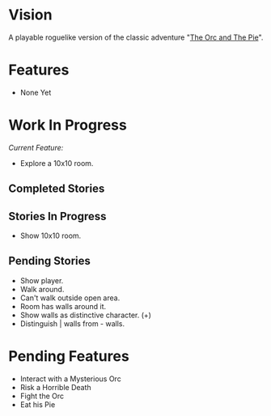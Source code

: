 Vision
======
A playable roguelike version of the classic adventure
"[The Orc and The Pie](http://www.instantdungeon.com/node/4)".

Features
========

* None Yet

Work In Progress
================

*Current Feature:*
* Explore a 10x10 room.

Completed Stories
-----------------

Stories In Progress
-------------------
* Show 10x10 room.

Pending Stories
---------------
* Show player.
* Walk around.
* Can't walk outside open area.
* Room has walls around it.
* Show walls as distinctive character. (+)
* Distinguish | walls from - walls.

Pending Features
================
* Interact with a Mysterious Orc
* Risk a Horrible Death
* Fight the Orc
* Eat his Pie
